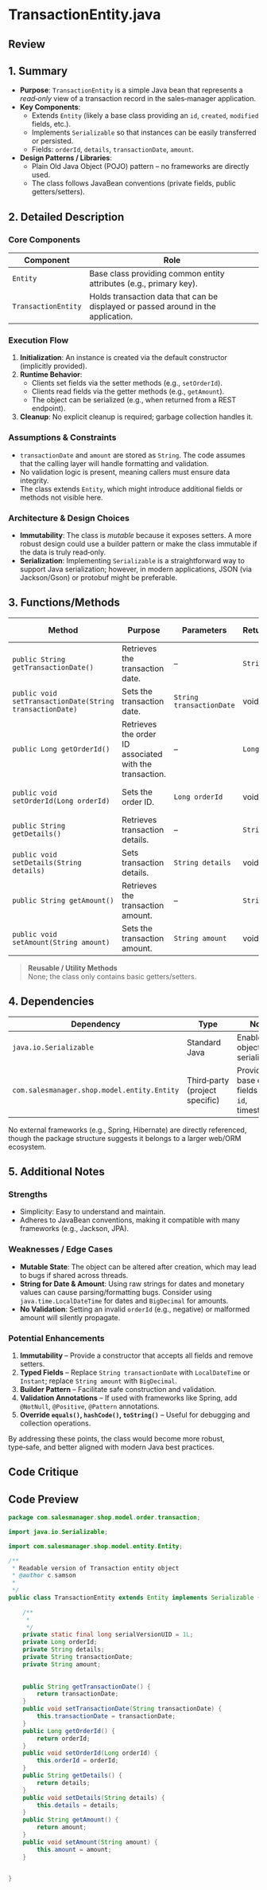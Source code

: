 # TransactionEntity.java

## Review

## 1. Summary  
- **Purpose**: `TransactionEntity` is a simple Java bean that represents a *read‑only* view of a transaction record in the sales‑manager application.  
- **Key Components**:  
  - Extends `Entity` (likely a base class providing an `id`, `created`, `modified` fields, etc.).  
  - Implements `Serializable` so that instances can be easily transferred or persisted.  
  - Fields: `orderId`, `details`, `transactionDate`, `amount`.  
- **Design Patterns / Libraries**:  
  - Plain Old Java Object (POJO) pattern – no frameworks are directly used.  
  - The class follows JavaBean conventions (private fields, public getters/setters).  

## 2. Detailed Description  
### Core Components  
| Component | Role |
|-----------|------|
| `Entity` | Base class providing common entity attributes (e.g., primary key). |
| `TransactionEntity` | Holds transaction data that can be displayed or passed around in the application. |

### Execution Flow  
1. **Initialization**: An instance is created via the default constructor (implicitly provided).  
2. **Runtime Behavior**:  
   - Clients set fields via the setter methods (e.g., `setOrderId`).  
   - Clients read fields via the getter methods (e.g., `getAmount`).  
   - The object can be serialized (e.g., when returned from a REST endpoint).  
3. **Cleanup**: No explicit cleanup is required; garbage collection handles it.  

### Assumptions & Constraints  
- `transactionDate` and `amount` are stored as `String`. The code assumes that the calling layer will handle formatting and validation.  
- No validation logic is present, meaning callers must ensure data integrity.  
- The class extends `Entity`, which might introduce additional fields or methods not visible here.  

### Architecture & Design Choices  
- **Immutability**: The class is *mutable* because it exposes setters. A more robust design could use a builder pattern or make the class immutable if the data is truly read‑only.  
- **Serialization**: Implementing `Serializable` is a straightforward way to support Java serialization; however, in modern applications, JSON (via Jackson/Gson) or protobuf might be preferable.  

## 3. Functions/Methods  

| Method | Purpose | Parameters | Returns | Side Effects |
|--------|---------|------------|---------|--------------|
| `public String getTransactionDate()` | Retrieves the transaction date. | – | `String` | None |
| `public void setTransactionDate(String transactionDate)` | Sets the transaction date. | `String transactionDate` | void | Modifies internal state |
| `public Long getOrderId()` | Retrieves the order ID associated with the transaction. | – | `Long` | None |
| `public void setOrderId(Long orderId)` | Sets the order ID. | `Long orderId` | void | Modifies internal state |
| `public String getDetails()` | Retrieves transaction details. | – | `String` | None |
| `public void setDetails(String details)` | Sets transaction details. | `String details` | void | Modifies internal state |
| `public String getAmount()` | Retrieves the transaction amount. | – | `String` | None |
| `public void setAmount(String amount)` | Sets the transaction amount. | `String amount` | void | Modifies internal state |

> **Reusable / Utility Methods**  
> None; the class only contains basic getters/setters.

## 4. Dependencies  
| Dependency | Type | Notes |
|------------|------|-------|
| `java.io.Serializable` | Standard Java | Enables object serialization. |
| `com.salesmanager.shop.model.entity.Entity` | Third‑party (project specific) | Provides base entity fields (likely `id`, timestamps). |

No external frameworks (e.g., Spring, Hibernate) are directly referenced, though the package structure suggests it belongs to a larger web/ORM ecosystem.

## 5. Additional Notes  

### Strengths  
- Simplicity: Easy to understand and maintain.  
- Adheres to JavaBean conventions, making it compatible with many frameworks (e.g., Jackson, JPA).

### Weaknesses / Edge Cases  
- **Mutable State**: The object can be altered after creation, which may lead to bugs if shared across threads.  
- **String for Date & Amount**: Using raw strings for dates and monetary values can cause parsing/formatting bugs. Consider using `java.time.LocalDateTime` for dates and `BigDecimal` for amounts.  
- **No Validation**: Setting an invalid `orderId` (e.g., negative) or malformed amount will silently propagate.  

### Potential Enhancements  
1. **Immutability** – Provide a constructor that accepts all fields and remove setters.  
2. **Typed Fields** – Replace `String transactionDate` with `LocalDateTime` or `Instant`; replace `String amount` with `BigDecimal`.  
3. **Builder Pattern** – Facilitate safe construction and validation.  
4. **Validation Annotations** – If used with frameworks like Spring, add `@NotNull`, `@Positive`, `@Pattern` annotations.  
5. **Override `equals()`, `hashCode()`, `toString()`** – Useful for debugging and collection operations.  

By addressing these points, the class would become more robust, type‑safe, and better aligned with modern Java best practices.

## Code Critique



## Code Preview

```java
package com.salesmanager.shop.model.order.transaction;

import java.io.Serializable;

import com.salesmanager.shop.model.entity.Entity;

/**
 * Readable version of Transaction entity object
 * @author c.samson
 *
 */
public class TransactionEntity extends Entity implements Serializable {
	
	/**
	 * 
	 */
	private static final long serialVersionUID = 1L;
	private Long orderId;
	private String details;
	private String transactionDate;
	private String amount;
	
	
	public String getTransactionDate() {
		return transactionDate;
	}
	public void setTransactionDate(String transactionDate) {
		this.transactionDate = transactionDate;
	}
	public Long getOrderId() {
		return orderId;
	}
	public void setOrderId(Long orderId) {
		this.orderId = orderId;
	}
	public String getDetails() {
		return details;
	}
	public void setDetails(String details) {
		this.details = details;
	}
	public String getAmount() {
		return amount;
	}
	public void setAmount(String amount) {
		this.amount = amount;
	}


}



```

